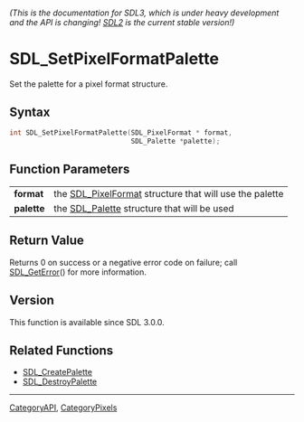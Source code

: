 ###### (This is the documentation for SDL3, which is under heavy development and the API is changing! [SDL2](https://wiki.libsdl.org/SDL2/) is the current stable version!)
# SDL_SetPixelFormatPalette

Set the palette for a pixel format structure.

## Syntax

```c
int SDL_SetPixelFormatPalette(SDL_PixelFormat * format,
                              SDL_Palette *palette);

```

## Function Parameters

|                 |                                                                            |
| --------------- | -------------------------------------------------------------------------- |
| **format**      | the [SDL_PixelFormat](SDL_PixelFormat) structure that will use the palette |
| **palette**     | the [SDL_Palette](SDL_Palette) structure that will be used                 |

## Return Value

Returns 0 on success or a negative error code on failure; call
[SDL_GetError](SDL_GetError)() for more information.

## Version

This function is available since SDL 3.0.0.

## Related Functions

* [SDL_CreatePalette](SDL_CreatePalette)
* [SDL_DestroyPalette](SDL_DestroyPalette)

----
[CategoryAPI](CategoryAPI), [CategoryPixels](CategoryPixels)


